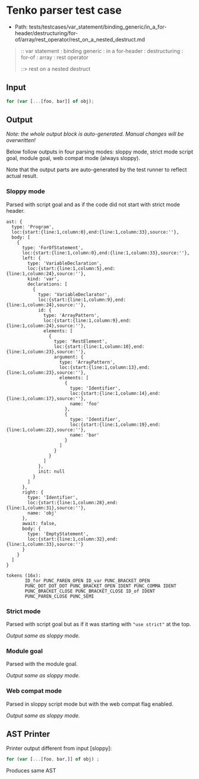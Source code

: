 # Tenko parser test case

- Path: tests/testcases/var_statement/binding_generic/in_a_for-header/destructuring/for-of/array/rest_operator/rest_on_a_nested_destruct.md

> :: var statement : binding generic : in a for-header : destructuring : for-of : array : rest operator
>
> ::> rest on a nested destruct

## Input

`````js
for (var [...[foo, bar]] of obj);
`````

## Output

_Note: the whole output block is auto-generated. Manual changes will be overwritten!_

Below follow outputs in four parsing modes: sloppy mode, strict mode script goal, module goal, web compat mode (always sloppy).

Note that the output parts are auto-generated by the test runner to reflect actual result.

### Sloppy mode

Parsed with script goal and as if the code did not start with strict mode header.

`````
ast: {
  type: 'Program',
  loc:{start:{line:1,column:0},end:{line:1,column:33},source:''},
  body: [
    {
      type: 'ForOfStatement',
      loc:{start:{line:1,column:0},end:{line:1,column:33},source:''},
      left: {
        type: 'VariableDeclaration',
        loc:{start:{line:1,column:5},end:{line:1,column:24},source:''},
        kind: 'var',
        declarations: [
          {
            type: 'VariableDeclarator',
            loc:{start:{line:1,column:9},end:{line:1,column:24},source:''},
            id: {
              type: 'ArrayPattern',
              loc:{start:{line:1,column:9},end:{line:1,column:24},source:''},
              elements: [
                {
                  type: 'RestElement',
                  loc:{start:{line:1,column:10},end:{line:1,column:23},source:''},
                  argument: {
                    type: 'ArrayPattern',
                    loc:{start:{line:1,column:13},end:{line:1,column:23},source:''},
                    elements: [
                      {
                        type: 'Identifier',
                        loc:{start:{line:1,column:14},end:{line:1,column:17},source:''},
                        name: 'foo'
                      },
                      {
                        type: 'Identifier',
                        loc:{start:{line:1,column:19},end:{line:1,column:22},source:''},
                        name: 'bar'
                      }
                    ]
                  }
                }
              ]
            },
            init: null
          }
        ]
      },
      right: {
        type: 'Identifier',
        loc:{start:{line:1,column:28},end:{line:1,column:31},source:''},
        name: 'obj'
      },
      await: false,
      body: {
        type: 'EmptyStatement',
        loc:{start:{line:1,column:32},end:{line:1,column:33},source:''}
      }
    }
  ]
}

tokens (16x):
       ID_for PUNC_PAREN_OPEN ID_var PUNC_BRACKET_OPEN
       PUNC_DOT_DOT_DOT PUNC_BRACKET_OPEN IDENT PUNC_COMMA IDENT
       PUNC_BRACKET_CLOSE PUNC_BRACKET_CLOSE ID_of IDENT
       PUNC_PAREN_CLOSE PUNC_SEMI
`````

### Strict mode

Parsed with script goal but as if it was starting with `"use strict"` at the top.

_Output same as sloppy mode._

### Module goal

Parsed with the module goal.

_Output same as sloppy mode._

### Web compat mode

Parsed in sloppy script mode but with the web compat flag enabled.

_Output same as sloppy mode._

## AST Printer

Printer output different from input [sloppy]:

````js
for (var [...[foo, bar,]] of obj) ;
````

Produces same AST
